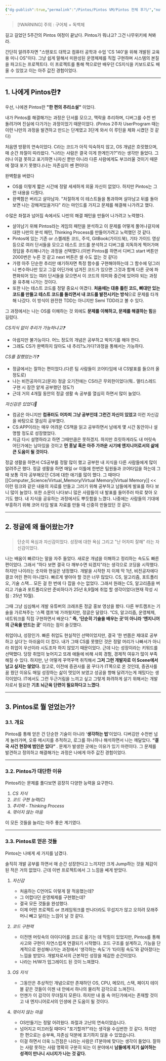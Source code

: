```yaml
---
{"dg-publish":true,"permalink":"/Pintos/Pintos VM/Pintos 전체 후기/","noteIcon":"","created":"2025-10-14T22:10:47.168+09:00","updated":"2025-10-15T23:50:02.698+09:00"}
---
```




> [!WARNING] 주의 : 구어체 + 독백체 

길고 길었던 5주간의 Pintos 여정이 끝났다. Pintos가 뭐냐고? 그건 나무위키에 쳐봐라.

간단히 알려주자면 "스탠포드 대학교 컴퓨터 공학과 수업 'CS 140'을 위해 개발된 교육용 미니 OS"이다. 그냥 쉽게 말해서 미완성된 운영체제를 직접 구현하며 시스템의 본질을 파고드는 프로젝트다. 이 프로젝트를 통해 책으로만 배우던 CS지식을 키보드로도 배울 수 있었고 이는 아주 값진 경험이었다.


---
## 1.  나에게 Pintos란❓
우선, 나에겐 Pintos란 **"한 편의 추리소설"** 이었다.

내가 Pintos를 해결해가는 과정은 단서를 모으고, 맥락을 추리하며, 디버그를 수천 번 돌려가며 진실에 다가가는 과정이었기 때문이었다.
(Pintos 2주차 UserProgram 때는 이런 나만의 과정을 발견하고 만드는 단계였고 3단계 와서 이 루틴을 체화 시켰던 것 같다)

처음엔 방황의 연속이었다. C라는 코드가 아직 익숙하지 않고, OS 개념은 흐릿했으며, 매 순간 좌절이 따라왔다. "나라는 사람은 결국 이게 한계인가?"라는 생각만 들었다.
그러나 이걸 못하고 포기하면 나자신 뿐만 아니라 다른 사람에게도 부끄러울 것이기 때문에 절대 포기 못했다.(나는 자존심이 쎈 편이다)


완벽함을 버렸다 
- OS를 이렇게 짧은 시간에 정말 세세하게 외울 자신이 없었다. 하지만 Pintos는 그런 내용을 다뤘다. 
- 완벽함은 버리고 살아남자. "처절하게 이 테스트들을 통과하며 살아남고 뒤를 돌아보면 나는 강해져있을거다" 라는 마인드를 가지고 문제를 해결해 나가려고 했다.

수많은 좌절과 넘어짐 속에서도 나만의 해결 패턴을 만들어 나가려고 노력했다. 
- 살아남기 위해 Pintos라는 게임의 패턴을 분석하고 이 문제를 어떻게 풀어나갈지에 대한 나만의 분석 패턴, Thinking Process를 만들어가려고 노력했던 것 같다. 
- Pintos에 있는 기존 or 스켈레톤 코드, 주석, GitBook(가이드북), 기타 가이드 영상 등으로 여러 단서들을 모으고 테스트 코드를 분석하고 디버그를 지독하게 찍어가며 정답을 추리해나가는 과정을 선택했다.(이번 Pintos를 하면서 디버그 start 버튼만 2000번은 누른 것 같고 next 버튼은 셀 수도 없는 것 같다)
- 가령 아주 단순한 추리만 얘기하자면 특정 함수를 구현해야하는데 그 함수에 덩그러니 변수하나만 있고 그걸 어딘가에 넘겨진 코드가 있으면 그것과 함께 다른 곳에 파편화되어 있는 여러 단서들을 모으면서  이 코드의 의미와 중간에 있어야 되는 과정을 유추해 나가는 것이다. 
- 또한 나는 테스트 코드를 정말 중요시 여겼다. **처음에는 대충 틀린 코드, 뼈대만 있는 코드를 만들고 테스트 코드를 돌리면서 내 코드를 발전시키는 방식**으로 문제를 타개해 나갔다. 이 방식이 완전한 TDD는 아니지만 Semi TDD라고 볼 수 있다.

그 과정에서는 나는 OS를 이해하는 것 외에도 **문제를 이해하고, 문제를 해결하는 힘**을 길렀다.

*CS지식 없이 추리가 가능하냐고❓*
- 아쉽지만 불가능이다. 어느 정도의 개념은 공부하고 박치기를 해야 한다.
- 그래도 CS가 완벽하지 않아도 내 추리?노가다?과정을 통해서는 가능하다. 

*CS를 잘했었는가❓*
- 정글에서는 잘하는 편이었다.(다른 팀 사람들이 코어타임에 내 CS발표를 들으러 올 정도로)
- 나는 비전공자이고(문과) 정글 오기전에는 CS라곤 무외한이었다(뭐.. 멀티스레드 구현 시 잠깐 얕게 공부했던 정도?)
- 근데 거의 4개월 동안의 정글 생활 속 공부를 열심히 하면서 많이 늘었다.

*자신감은 있었다🥊*
- 컴공은 아니지만 **컴퓨터도 어차피 그냥 공부인데 그런건 자신이 있었고** 이런 자신감을 바탕으로 열심히 공부했다.
- CS:APP이라는 매우 어려운 CS책을 읽고 공부하면서 남에게 몇 시간 동안이나 설명할 정도로 성장했었다.
- 지금 다시 설명하라고 하면 그때만큼은 못하겠지. 하지만 흐릿하게라도 내 머릿속 어딘가에는 남아있을 것이고 **먼 훗날 혹은 아주 가까운 시기에 엔지니어로서의 삶에 큰 도움이 될 것이다.**

정글 생활을 하면서 CS공부를 정말 많이 했고 공부한 내 지식을 다른 사람들에게 많이 알려주곤 했다. 정글 생활을 하면 매일 or 이틀에 한번은 팀원들과 코어타임을 하는데 그 때 보통 각자 공부해오던 CS에 대한 애기를 많이 했다.
그 때마다 [[Computer_Science/Virtual_Memory/Virtual Memory\|Virtual Memory]] << 이런 링크와 같은 내용의 자료를 만들고 그러기 위해 공부하고 남들에게 발표를 하다 보니 많이 늘었다. 또한 소문이 나다보니 많은 사람들이 내 발표를 들어주러 따로 찾아 오기도 했다. 
내 지식을 공유하는 과정에서도 뿌듯함을 느꼈다. 나중에는 사람들의 기대에 부흥하기 위해 코어 타임 발표 자료를 만들 때 신중히 만들었던 것 같다.

---
## 2.  정글에 왜 들어왔는가❓
> 단순히 욕심과 자신감이었다. 성장에 대한 욕심 그리고 "난 어차피 잘해" 라는 자신감이었다.

나는 배움이 빠르다는 말을 자주 들었다. 새로운 개념을 이해하고 정리하는 속도도 빠른 편이었다. 그래서 “하다 보면 결국 다 깨부수면 되겠지”라는 생각으로 코딩을 시작했다.  
하지만 나이라는 숫자와 현실은 냉정했다. 개발을 시작한 지 이제 막 1년, 비전공자에다 결코 어린 편이 아니었다. 빠르게 쌓아야 할 것은 너무 많았다. CS, 알고리즘, 포트폴리오, 기술 스택… 모든 걸 한 번에 다 잡을 수는 없었다.
그래서 원래는 CS, 알고리즘을 버리고 기술과 포트폴리오만 준비하다가 25년 8,9월에 취업 할 생각이었다(현재 작성 시점 : 25년 10월).

그때 그냥 심심해서 개발 유튜버의 크래프톤 정글 홍보 영상을 봤다. 다른 부트캠프는 기술을 가르쳐주는 ‘스펙 캠프’에 가까웠지만, 정글은 달랐다. “CS, 알고리즘, 운영체제, 네트워크를 직접 구현하면서 배운다.” **즉, ‘단순히 기술을 배우는 곳’이 아니라 ‘엔지니어의 근육을 만드는 곳’** 이라는 점이 솔깃했다.

취업이냐, 성장인가.  빠른 취업도 현실적인 선택이었지만, 결국 ‘한 번쯤은 제대로 공부하고 싶다’는 아쉬움이 더 컸다. 내가 그때 CS를 못했던 것은 정말 머리가 나빠서가 아니라 취업이 우선이라 시도조차 하지 않았기 때문이었다.
근데 나는 성장이라는 키워드를 선택했다.
당장 취업이 늦어지고 또래 애들에 비해 사회 경험, 경제적 여유가 많이 부족해질 수 있다. 하지만, 난 어떻게 꾸역꾸역 취직해서 **그저 그런 개발자로 이 Scene에서 남고 싶지는 않았다.** 참고로, 이전에 증권사를 꿈 꾸다가 IT쪽으로 온 것인데, 증권사를 꿈 꿨던 이유도 매일 성장하는 삶이 멋있어 보였고 성공을 향해 달려가는게 재밌다는 생각이었다.
IT에서도 그런 두근거림을 느끼고 싶고 그렇게 화려하게 살기 위해서는 개발자로서 필요한 **기초 뇌근육 단련이 필요하다고 느꼈다**. 

---
## 3.  Pintos로 뭘 얻었는가?

### 3.1.  개요 
Pintos를 통해 얻은 건 단순한 기술이 아니라 ‘**생각하는 법**’이었다.
디버깅만 수천번 넘게 눌러가며, 오류 메시지를 추적하고, 로그를 하나하나 해석하면서 나는 깨달았다.  **“결국 사건 현장에 범인은 있다”** . 문제가 발생한 곳에는 이유가 있기 마련이다. 그 문제를 발견하고 정의하고 해결해가는 과정은 나에게 아주 값진 경험이었다.


---
### 3.2.  Pintos가 대단한 이유 
Pintos라는 문제를 풀다보면 굉장히 다양한 능력을 요구한다.
1. *CS 지식*
2. *코드 구현 능력(C)*
3. *추리력 - Thinking Process*
4. *꺾이지 않는 마음* 

이 모든 것들을 늘리는 아주 좋은 계기였다.

---
### 3.3.  Pintos로 얻은 것들 
Pintos는 나에게 세 가지를 남겼다.

솔직히 개발 공부를 하면서 매 순간 성장한다고 느끼지만 크게 Jump하는 것을 체감이 된 적은 거의 없었다. 근데 이번 프로젝트에서 그 느낌을 쎄게 받았다.

1. *자신감*
	- 처음하는 C언어도 이렇게 잘 적응했는데?
	- 그 어렵다던 운영체제를 구현했는데?
	- 결국 모든 것들을 완성했다.
	- 이제 어떤 프로젝트 or 프레임워크를 만나더라도 무섭지가 않고 오히려 모래주머니 빼고 달리는 느낌이 날 것 같다.
	  
2. *코드 구현력*
	- 이전엔 머릿속의 아이디어를 코드로 옮기는 데 막힘이 있었지만, Pintos를 통해 사고와 구현이 자연스럽게 연결되기 시작했다. 코드 구조를 설계하고, 기능을 단계적으로 완성해나가는 과정에서 ‘생각하는 속도’가 ‘타이핑 속도’와 같아졌다는 느낌을 받았다. 개발자로서의 근본적인 성장을 체감한 순간이었다.
	- 나라는 H/W가 업그레이드 된 것이 느껴졌다.
	  
3. *OS 지식* 
	- 그동안은 추상적인 개념으로만 존재하던 OS, CPU, 메모리, 스택, 페이지 테이블 같은 것들이 이젠 내 안에서 하나의 물리적 감각으로 느껴진다.
	- 언젠가 이 감각이 무뎌질지 모른다. 하지만 내 몸 속 어딘가에서는 존재할 것이고 내 엔지니어로서의 인생에 큰 도움이 될 것이다.
	  
4. *꺾이지 않는 마음*
	- OS만들기는 정말 어려웠다. 좌절과 고난의 연속이었습니다. 
	- 넘어지고 미끄러질 때마다 "포기할까?"라는 생각을 수십번한 것 같다. 하지만 한 편으로는 승부욕, 자존심 덕분에 포기하지 않을 수 있었습니다. 
	- 이걸 하면서 더욱 느낀점은 나라는 사람은 IT분야에 맞다는 생각이 들었다. 잘하는 사람 못하는 사람 명확히 구분히 되는 이 분야에서 **남들에게 지기 싫어하는 성격이 만나니 시너지가 나는 것 같다.**








